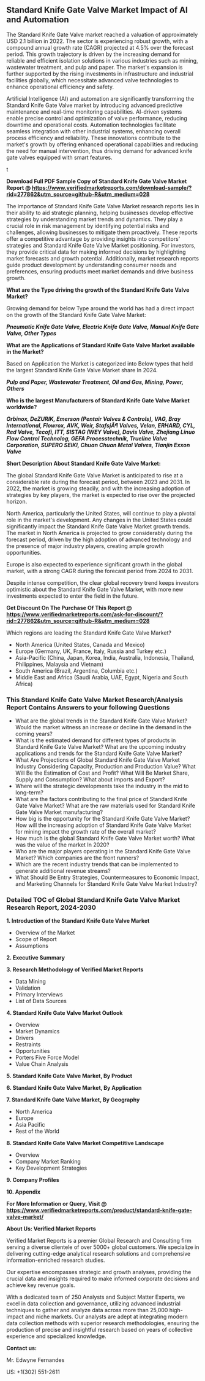 <h2>Standard Knife Gate Valve Market Impact of AI and Automation</h2><p>The Standard Knife Gate Valve market reached a valuation of approximately USD 2.1 billion in 2022. The sector is experiencing robust growth, with a compound annual growth rate (CAGR) projected at 4.5% over the forecast period. This growth trajectory is driven by the increasing demand for reliable and efficient isolation solutions in various industries such as mining, wastewater treatment, and pulp and paper. The market's expansion is further supported by the rising investments in infrastructure and industrial facilities globally, which necessitate advanced valve technologies to enhance operational efficiency and safety.</p><p>Artificial Intelligence (AI) and automation are significantly transforming the Standard Knife Gate Valve market by introducing advanced predictive maintenance and real-time monitoring capabilities. AI-driven systems enable precise control and optimization of valve performance, reducing downtime and operational costs. Automation technologies facilitate seamless integration with other industrial systems, enhancing overall process efficiency and reliability. These innovations contribute to the market's growth by offering enhanced operational capabilities and reducing the need for manual intervention, thus driving demand for advanced knife gate valves equipped with smart features.</p>t</p><p id="" class=""><strong>Download Full PDF Sample Copy of Standard Knife Gate Valve Market Report @ <a href="https://www.verifiedmarketreports.com/download-sample/?rid=277862&utm_source=github-R&utm_medium=028" target="_blank">https://www.verifiedmarketreports.com/download-sample/?rid=277862&utm_source=github-R&utm_medium=028</a></strong></p><p>The importance of&nbsp;Standard Knife Gate Valve Market research reports lies in their ability to aid strategic planning, helping businesses develop effective strategies by understanding market trends and dynamics. They play a crucial role in risk management by identifying potential risks and challenges, allowing businesses to mitigate them proactively. These reports offer a competitive advantage by providing insights into competitors' strategies and Standard Knife Gate Valve Market positioning. For investors, they provide critical data for making informed decisions by highlighting market forecasts and growth potential. Additionally, market research reports guide product development by understanding consumer needs and preferences, ensuring products meet market demands and drive business growth.</p><p><strong>What are the&nbsp;Type driving the growth of the Standard Knife Gate Valve Market?</strong></p><p id="" class="">Growing demand for below Type around the world has had a direct impact on the growth of the Standard Knife Gate Valve Market:</p><em><strong>Pneumatic Knife Gate Valve, Electric Knife Gate Valve, Manual Knife Gate Valve, Other Types</strong></em></p><strong>What are the&nbsp;Applications&nbsp;of Standard Knife Gate Valve Market available in the Market?</strong></p><p id="" class="">Based on Application the Market is categorized into Below types that held the largest Standard Knife Gate Valve Market share In 2024.</p><em><strong>Pulp and Paper, Wastewater Treatment, Oil and Gas, Mining, Power, Others</strong></em></p><strong>Who is the largest Manufacturers of Standard Knife Gate Valve Market worldwide?</strong></p><p><em><strong>Orbinox, DeZURIK, Emerson (Pentair Valves & Controls), VAG, Bray International, Flowrox, AVK, Weir, StafsjÃ¶ Valves, Velan, ERHARD, CYL, Red Valve, Tecofi, ITT, SISTAG (WEY Valve), Davis Valve, Zhejiang Linuo Flow Control Technolog, GEFA Processtechnik, Trueline Valve Corporation, SUPERO SEIKI, Chuan Chuan Metal Valves, Tianjin Exxon Valve</strong></em></p><p id="" class=""><strong>Short Description About Standard Knife Gate Valve Market:</strong></p><p>The global Standard Knife Gate Valve Market is anticipated to rise at a considerable rate during the forecast period, between 2023 and 2031. In 2022, the market is growing steadily, and with the increasing adoption of strategies by key players, the market is expected to rise over the projected horizon.</p><p>North America, particularly the United States, will continue to play a pivotal role in the market's development. Any changes in the United States could significantly impact the Standard Knife Gate Valve Market growth trends. The market in North America is projected to grow considerably during the forecast period, driven by the high adoption of advanced technology and the presence of major industry players, creating ample growth opportunities.</p><p>Europe is also expected to experience significant growth in the global market, with a strong CAGR during the forecast period from 2024 to 2031.</p><p>Despite intense competition, the clear global recovery trend keeps investors optimistic about the Standard Knife Gate Valve Market, with more new investments expected to enter the field in the future.</p><p id="" class=""><strong>Get Discount On The Purchase Of This Report @ <a href="https://www.verifiedmarketreports.com/ask-for-discount/?rid=277862&utm_source=github-R&utm_medium=028" target="_blank">https://www.verifiedmarketreports.com/ask-for-discount/?rid=277862&utm_source=github-R&utm_medium=028</a></strong></p>Which regions are leading the Standard Knife Gate Valve Market?</p><ul><li>North America (United States, Canada and Mexico)</li><li>Europe (Germany, UK, France, Italy, Russia and Turkey etc.)</li><li>Asia-Pacific (China, Japan, Korea, India, Australia, Indonesia, Thailand, Philippines, Malaysia and Vietnam)</li><li>South America (Brazil, Argentina, Columbia etc.)</li><li>Middle East and Africa (Saudi Arabia, UAE, Egypt, Nigeria and South Africa)</li></ul><h3 id="" class="">This Standard Knife Gate Valve Market Research/Analysis Report Contains Answers to your following Questions</h3><ul><li>What are the global trends in the Standard Knife Gate Valve Market? Would the market witness an increase or decline in the demand in the coming years?</li><li>What is the estimated demand for different types of products in Standard Knife Gate Valve Market? What are the upcoming industry applications and trends for the Standard Knife Gate Valve Market?</li><li>What Are Projections of Global Standard Knife Gate Valve Market Industry Considering Capacity, Production and Production Value? What Will Be the Estimation of Cost and Profit? What Will Be Market Share, Supply and Consumption? What about imports and Export?</li><li>Where will the strategic developments take the industry in the mid to long-term?</li><li>What are the factors contributing to the final price of Standard Knife Gate Valve Market? What are the raw materials used for Standard Knife Gate Valve Market manufacturing?</li><li>How big is the opportunity for the Standard Knife Gate Valve Market? How will the increasing adoption of Standard Knife Gate Valve Market for mining impact the growth rate of the overall market?</li><li>How much is the global Standard Knife Gate Valve Market worth? What was the value of the market In 2020?</li><li>Who are the major players operating in the Standard Knife Gate Valve Market? Which companies are the front runners?</li><li>Which are the recent industry trends that can be implemented to generate additional revenue streams?</li><li>What Should Be Entry Strategies, Countermeasures to Economic Impact, and Marketing Channels for Standard Knife Gate Valve Market Industry?</li></ul><h3 id="" class="">Detailed TOC of Global Standard Knife Gate Valve Market Research Report, 2024-2030</h3><p id="" class=""><strong>1. Introduction of the Standard Knife Gate Valve Market</strong></p><ul><li>Overview of the Market</li><li>Scope of Report</li><li>Assumptions</li></ul><p id="" class=""><strong>2. Executive Summary</strong></p><p id="" class=""><strong>3. Research Methodology of Verified Market Reports</strong></p><ul><li>Data Mining</li><li>Validation</li><li>Primary Interviews</li><li>List of Data Sources</li></ul><p id="" class=""><strong>4. Standard Knife Gate Valve Market Outlook</strong></p><ul><li>Overview</li><li>Market Dynamics</li><li>Drivers</li><li>Restraints</li><li>Opportunities</li><li>Porters Five Force Model</li><li>Value Chain Analysis</li></ul><p id="" class=""><strong>5. Standard Knife Gate Valve Market, By Product</strong></p><p id="" class=""><strong>6. Standard Knife Gate Valve Market, By Application</strong></p><p id="" class=""><strong>7. Standard Knife Gate Valve Market, By Geography</strong></p><ul><li>North America</li><li>Europe</li><li>Asia Pacific</li><li>Rest of the World</li></ul><p id="" class=""><strong>8. Standard Knife Gate Valve Market Competitive Landscape</strong></p><ul><li>Overview</li><li>Company Market Ranking</li><li>Key Development Strategies</li></ul><p id="" class=""><strong>9. Company Profiles</strong></p><p id="" class=""><strong>10. Appendix</strong></p><p id="" class=""><strong>For More Information or Query, Visit @ <a href="https://www.verifiedmarketreports.com/product/standard-knife-gate-valve-market/" target="_blank">https://www.verifiedmarketreports.com/product/standard-knife-gate-valve-market/</a></strong></p><p id="" class=""><strong>About Us: Verified Market Reports</strong></p><p id="" class="">Verified Market Reports is a premier Global Research and Consulting firm serving a diverse clientele of over 5000+ global customers. We specialize in delivering cutting-edge analytical research solutions and comprehensive information-enriched research studies.</p><p id="" class="">Our expertise encompasses strategic and growth analyses, providing the crucial data and insights required to make informed corporate decisions and achieve key revenue goals.</p><p id="" class="">With a dedicated team of 250 Analysts and Subject Matter Experts, we excel in data collection and governance, utilizing advanced industrial techniques to gather and analyze data across more than 25,000 high-impact and niche markets. Our analysts are adept at integrating modern data collection methods with superior research methodologies, ensuring the production of precise and insightful research based on years of collective experience and specialized knowledge.</p><p id="" class=""><strong>Contact us:</strong></p><p id="" class="">Mr. Edwyne Fernandes</p><p id="" class="">US: +1(302) 551-2611</p>